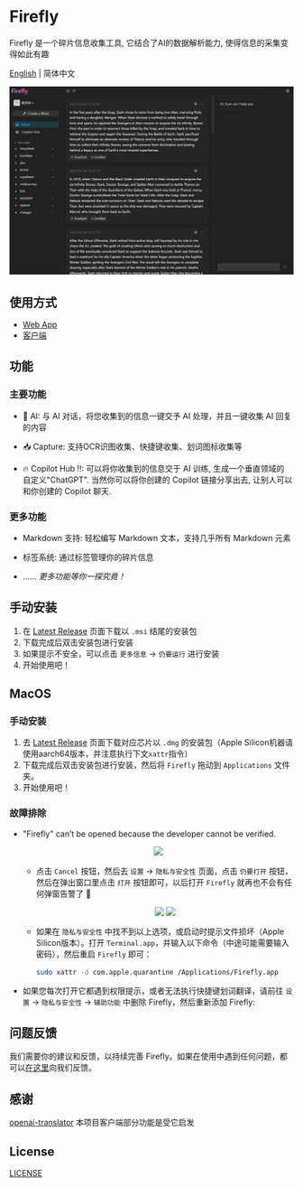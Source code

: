 # Firefly

Firefly 是一个碎片信息收集工具, 它结合了AI的数据解析能力, 使得信息的采集变得如此有趣

[English](./README.md) | 简体中文

![hero](./packages/app/src/assets/images/hero.png)

## 使用方式

- [Web App](https://firefly.best)
- [客户端](https://github.com/chenyueban/firefly/releases)

## 功能

### 主要功能

- 🤖 AI: 与 AI 对话，将您收集到的信息一键交予 AI 处理，并且一键收集 AI 回复的内容

- 📥 Capture: 支持OCR识图收集、快捷键收集、划词图标收集等

- 🔥 Copilot Hub !!: 可以将你收集到的信息交于 AI 训练, 生成一个垂直领域的 自定义"ChatGPT". 当然你可以将你创建的 Copilot 链接分享出去, 让别人可以和你创建的 Copilot 聊天.

### 更多功能

- Markdown 支持: 轻松编写 Markdown 文本，支持几乎所有 Markdown 元素

- 标签系统: 通过标签管理你的碎片信息

- ...... _更多功能等你一探究竟！_

## 手动安装

1. 在 [Latest Release](https://github.com/chenyueban/firefly/releases/latest) 页面下载以 `.msi` 结尾的安装包
2. 下载完成后双击安装包进行安装
3. 如果提示不安全，可以点击 `更多信息` -> `仍要运行` 进行安装
4. 开始使用吧！

## MacOS

### 手动安装

1. 去 [Latest Release](https://github.com/chenyueban/firefly/releases/latest) 页面下载对应芯片以 `.dmg` 的安装包（Apple Silicon机器请使用aarch64版本，并注意执行下文`xattr`指令）
2. 下载完成后双击安装包进行安装，然后将 `Firefly` 拖动到 `Applications` 文件夹。
3. 开始使用吧！

### 故障排除

- "Firefly" can’t be opened because the developer cannot be verified.

  <p align="center">
    <img width="300" src="https://user-images.githubusercontent.com/1206493/223916804-45ce3f34-6a4a-4baf-a0c1-4ab5c54c521f.png" />
  </p>

  - 点击 `Cancel` 按钮，然后去 `设置` -> `隐私与安全性` 页面，点击 `仍要打开` 按钮，然后在弹出窗口里点击 `打开` 按钮即可，以后打开 `Firefly` 就再也不会有任何弹窗告警了 🎉

    <p align="center">
      <img width="500" src="https://user-images.githubusercontent.com/1206493/223916970-9c99f15e-cf61-4770-b92d-4a78f980bb26.png" /> <img width="200" src="https://user-images.githubusercontent.com/1206493/223917449-ed1ac19f-c43d-4b13-9888-79ba46ceb862.png" />
    </p>

  - 如果在 `隐私与安全性` 中找不到以上选项，或启动时提示文件损坏（Apple Silicon版本）。打开 `Terminal.app`，并输入以下命令（中途可能需要输入密码），然后重启 `Firefly` 即可：

    ```sh
    sudo xattr -d com.apple.quarantine /Applications/Firefly.app
    ```

- 如果您每次打开它都遇到权限提示，或者无法执行快捷键划词翻译，请前往 `设置` -> `隐私与安全性` -> `辅助功能` 中删除 Firefly，然后重新添加 Firefly:

## 问题反馈

我们需要你的建议和反馈，以持续完善 Firefly。如果在使用中遇到任何问题，都可以[在这里](https://discord.gg/qxqNEGyH3k)向我们反馈。

## 感谢

[openai-translator](https://github.com/yetone/openai-translator) 本项目客户端部分功能是受它启发

## License

[LICENSE](./LICENSE)
